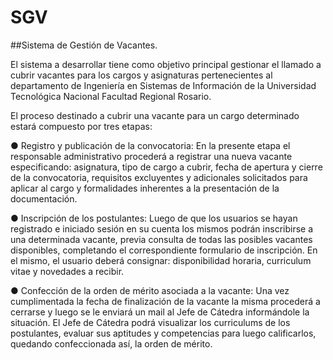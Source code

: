 # SGV

##Sistema de Gestión de Vacantes.

El sistema a desarrollar tiene como objetivo principal gestionar el llamado a cubrir
vacantes para los cargos y asignaturas pertenecientes al departamento de Ingeniería en
Sistemas de Información de la Universidad Tecnológica Nacional Facultad Regional Rosario.

El proceso destinado a cubrir una vacante para un cargo determinado estará compuesto
por tres etapas:

● Registro y publicación de la convocatoria: En la presente etapa el responsable
administrativo procederá a registrar una nueva vacante especificando: asignatura,
tipo de cargo a cubrir, fecha de apertura y cierre de la convocatoria, requisitos
excluyentes y adicionales solicitados para aplicar al cargo y formalidades
inherentes a la presentación de la documentación.

● Inscripción de los postulantes: Luego de que los usuarios se hayan registrado e
iniciado sesión en su cuenta los mismos podrán inscribirse a una determinada
vacante, previa consulta de todas las posibles vacantes disponibles, completando
el correspondiente formulario de inscripción. En el mismo, el usuario deberá
consignar: disponibilidad horaria, curriculum vitae y novedades a recibir.

● Confección de la orden de mérito asociada a la vacante: Una vez cumplimentada
la fecha de finalización de la vacante la misma procederá a cerrarse y luego se le
enviará un mail al Jefe de Cátedra informándole la situación.
El Jefe de Cátedra podrá visualizar los curriculums de los postulantes, evaluar sus
aptitudes y competencias para luego calificarlos, quedando confeccionada así, la
orden de mérito.


